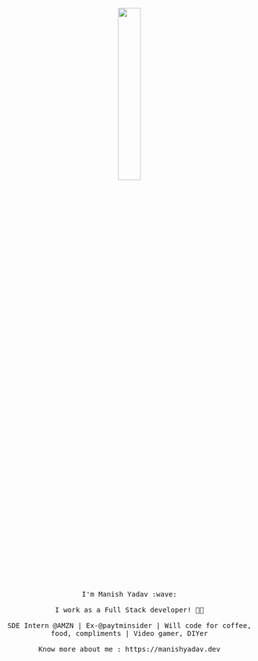 <p align="center">
  <img src="https://media.giphy.com/media/MeJgB3yMMwIaHmKD4z/giphy.gif" width="30%">
  <br><br>
  <samp>
    I'm Manish Yadav :wave:
    <br><br>
    I work as a Full Stack developer! 👨‍💻
    <br><br>
    SDE Intern @AMZN | Ex-@paytminsider | Will code for coffee, food, compliments | Video gamer, DIYer
    <br><br>
    Know more about me : https://manishyadav.dev
  </samp>
</p>
